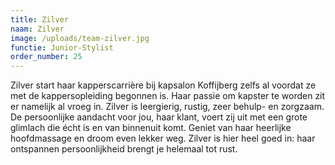 ```yaml
---
title: Zilver
naam: Zilver
image: /uploads/team-zilver.jpg
functie: Junior-Stylist
order_number: 25
---
```


Zilver start haar kapperscarri&egrave;re bij kapsalon Koffijberg zelfs al voordat ze met de kappersopleiding begonnen is. Haar passie om kapster te worden zit er namelijk al vroeg in. Zilver is leergierig, rustig, zeer behulp- en zorgzaam. De persoonlijke aandacht voor jou, haar klant, voert zij uit met een grote glimlach die écht is en van binnenuit komt. Geniet van haar heerlijke hoofdmassage en droom even lekker weg. Zilver is hier heel goed in: haar ontspannen persoonlijkheid brengt je helemaal tot rust.